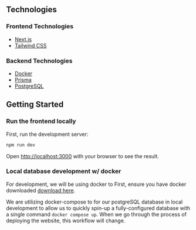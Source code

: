 ## Technologies
### Frontend Technologies
- [Next.js](https://nextjs.org/)
- [Tailwind CSS](https://tailwindcss.com/)

### Backend Technologies
- [Docker](https://www.docker.com/products/docker-desktop/)
- [Prisma](https://www.prisma.io/)
- [PostgreSQL](https://www.postgresql.org/)

## Getting Started

### Run the frontend locally
First, run the development server:

```bash
npm run dev
```

Open [http://localhost:3000](http://localhost:3000) with your browser to see the result.

### Local database development w/ docker


For development, we will be using docker to First, ensure you have docker downloaded [download here](https://www.docker.com/products/docker-desktop/). 

We are utilizing docker-compose to for our postgreSQL database in local development to allow us to quickly spin-up a fully-configured database with a single command `docker compose up`. When we go through the process of deploying the website, this workflow will change.